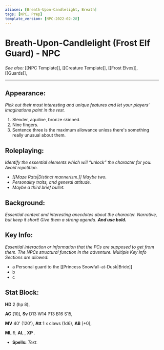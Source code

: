 ```yaml
---
aliases: [Breath-Upon-Candlelight, Breath]
tags: [NPC, Prep]
template_version: [NPC-2022-02-28]
---
```

# Breath-Upon-Candlelight (Frost Elf Guard) - NPC
###
*See also:* [[NPC Template]], [[Creature Template]], [[Frost Elves]], [[Guards]], 
___
## **Appearance**: 
*Pick out their most interesting and unique features and let your players’ imaginations paint in the rest.*
1. Slender, aquiline, bronze skinned.
2. Nine fingers.
3. Sentence three is the maximum allowance unless there's something really unusual about them. 

## **Roleplaying**: 
*Identify the essential elements which will “unlock” the character for you. Avoid repetition.*
- *[[Maze Rats|Distinct mannerism.]] Maybe two.*
- *Personality traits, and general attitude.*
- *Maybe a third brief bullet.*

## **Background**: 
*Essential context and interesting anecdotes about the character. Narrative, but keep it short! Give them a strong agenda. **And use bold.***

## **Key Info**:
*Essential interaction or information that the PCs are supposed to get from them. The NPCs structural function in the adventure. Multiple Key Info Sections are allowed.*
- a Personal guard to the [[Princess Snowfall-at-Dusk|Bride]]
- b
- c

## **Stat Block**: 

**HD** 2 (hp 8),

**AC** [10], 
**Sv** D13 W14 P13 B16 S15, 

**MV** 40' (120'),
**Att** 1 x claws (1d6), **AB** [+0],

**ML** 9, **AL** , **XP** .

- **Spells:** *Text.*